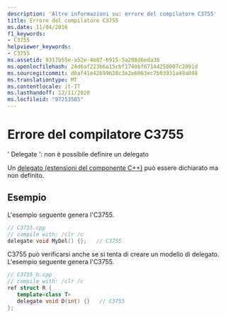 ```yaml
---
description: 'Altre informazioni su: errore del compilatore C3755'
title: Errore del compilatore C3755
ms.date: 11/04/2016
f1_keywords:
- C3755
helpviewer_keywords:
- C3755
ms.assetid: 9317b55e-a52e-4b87-b915-5a208d6eda38
ms.openlocfilehash: 24d6af223b6a15cbf1740bf67144250007c2091d
ms.sourcegitcommit: d6af41e42699628c3e2e6063ec7b03931a49a098
ms.translationtype: MT
ms.contentlocale: it-IT
ms.lasthandoff: 12/11/2020
ms.locfileid: "97253585"
---
```

# <a name="compiler-error-c3755"></a>Errore del compilatore C3755

' Delegate ': non è possibile definire un delegato

Un [delegato (estensioni del componente C++)](../../extensions/delegate-cpp-component-extensions.md) può essere dichiarato ma non definito.

## <a name="examples"></a>Esempio

L'esempio seguente genera l'C3755.

```cpp
// C3755.cpp
// compile with: /clr /c
delegate void MyDel() {};   // C3755
```

C3755 può verificarsi anche se si tenta di creare un modello di delegato. L'esempio seguente genera l'C3755.

```cpp
// C3755_b.cpp
// compile with: /clr /c
ref struct R {
   template<class T>
   delegate void D(int) {}   // C3755
};
```
